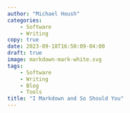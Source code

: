 ```yaml
---
author: "Michael Housh"
categories:
    - Software
    - Writing
copy: true
date: 2023-09-18T16:50:09-04:00
draft: true
image: markdown-mark-white.svg
tags:
    - Software
    - Writing
    - Blog
    - Tools
title: "I Markdown and So Should You"
---
```




